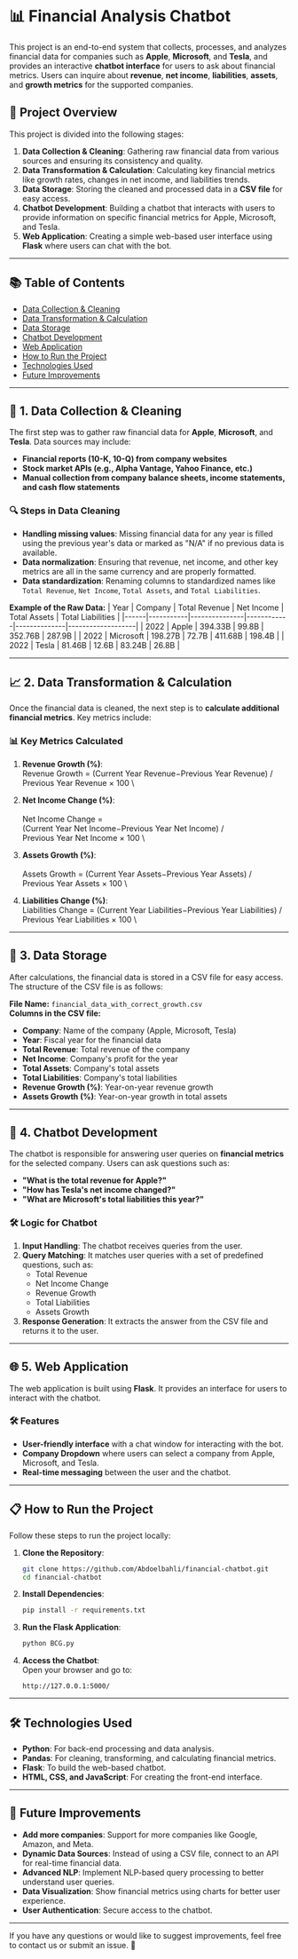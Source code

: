 # 📊 **Financial Analysis Chatbot**

This project is an end-to-end system that collects, processes, and analyzes financial data for companies such as **Apple**, **Microsoft**, and **Tesla**, and provides an interactive **chatbot interface** for users to ask about financial metrics. Users can inquire about **revenue**, **net income**, **liabilities**, **assets**, and **growth metrics** for the supported companies. 

## 🚀 **Project Overview**
This project is divided into the following stages:
1. **Data Collection & Cleaning**: Gathering raw financial data from various sources and ensuring its consistency and quality.  
2. **Data Transformation & Calculation**: Calculating key financial metrics like growth rates, changes in net income, and liabilities trends.  
3. **Data Storage**: Storing the cleaned and processed data in a **CSV file** for easy access.  
4. **Chatbot Development**: Building a chatbot that interacts with users to provide information on specific financial metrics for Apple, Microsoft, and Tesla.  
5. **Web Application**: Creating a simple web-based user interface using **Flask** where users can chat with the bot.  

---

## 📚 **Table of Contents**
- [Data Collection & Cleaning](#-data-collection--cleaning)
- [Data Transformation & Calculation](#-data-transformation--calculation)
- [Data Storage](#-data-storage)
- [Chatbot Development](#-chatbot-development)
- [Web Application](#-web-application)
- [How to Run the Project](#-how-to-run-the-project)
- [Technologies Used](#-technologies-used)
- [Future Improvements](#-future-improvements)

---

## 📡 **1. Data Collection & Cleaning**
The first step was to gather raw financial data for **Apple**, **Microsoft**, and **Tesla**. Data sources may include: 
- **Financial reports (10-K, 10-Q) from company websites** 
- **Stock market APIs (e.g., Alpha Vantage, Yahoo Finance, etc.)**
- **Manual collection from company balance sheets, income statements, and cash flow statements**

### 🔍 **Steps in Data Cleaning**
- **Handling missing values**: Missing financial data for any year is filled using the previous year's data or marked as "N/A" if no previous data is available.  
- **Data normalization**: Ensuring that revenue, net income, and other key metrics are all in the same currency and are properly formatted.  
- **Data standardization**: Renaming columns to standardized names like `Total Revenue`, `Net Income`, `Total Assets`, and `Total Liabilities`.  

**Example of the Raw Data:**
| Year  | Company   | Total Revenue | Net Income | Total Assets | Total Liabilities |
|------|-----------|---------------|------------|--------------|-------------------|
| 2022 | Apple     | 394.33B       | 99.8B      | 352.76B      | 287.9B             |
| 2022 | Microsoft | 198.27B       | 72.7B      | 411.68B      | 198.4B             |
| 2022 | Tesla     | 81.46B        | 12.6B      | 83.24B       | 26.8B              |

---

## 📈 **2. Data Transformation & Calculation**
Once the financial data is cleaned, the next step is to **calculate additional financial metrics**. Key metrics include:

### 📊 **Key Metrics Calculated**
1. **Revenue Growth (%)**:
   \
   Revenue Growth = (Current Year Revenue−Previous Year Revenue) / Previous Year Revenue × 100
   \
   
2. **Net Income Change (%)**:  
   \
   Net Income Change = (Current Year Net Income−Previous Year Net Income) / Previous Year Net Income × 100
   \
    
4. **Assets Growth (%)**:  
   \
   Assets Growth = (Current Year Assets−Previous Year Assets) / Previous Year Assets × 100
   \

5. **Liabilities Change (%)**:
   \
   Liabilities Change = (Current Year Liabilities−Previous Year Liabilities) / Previous Year Liabilities × 100 
   \

---

## 💾 **3. Data Storage**
After calculations, the financial data is stored in a CSV file for easy access. The structure of the CSV file is as follows:

**File Name:** `financial_data_with_correct_growth.csv`  
**Columns in the CSV file:**
- **Company**: Name of the company (Apple, Microsoft, Tesla)  
- **Year**: Fiscal year for the financial data  
- **Total Revenue**: Total revenue of the company  
- **Net Income**: Company's profit for the year  
- **Total Assets**: Company's total assets  
- **Total Liabilities**: Company's total liabilities  
- **Revenue Growth (%)**: Year-on-year revenue growth  
- **Assets Growth (%)**: Year-on-year growth in total assets  

---

## 🤖 **4. Chatbot Development**
The chatbot is responsible for answering user queries on **financial metrics** for the selected company. Users can ask questions such as:
- **"What is the total revenue for Apple?"**  
- **"How has Tesla's net income changed?"**  
- **"What are Microsoft's total liabilities this year?"**  

### 🛠️ **Logic for Chatbot**
1. **Input Handling**: The chatbot receives queries from the user.  
2. **Query Matching**: It matches user queries with a set of predefined questions, such as:  
   - Total Revenue  
   - Net Income Change  
   - Revenue Growth  
   - Total Liabilities  
   - Assets Growth  
3. **Response Generation**: It extracts the answer from the CSV file and returns it to the user.  

---

## 🌐 **5. Web Application**
The web application is built using **Flask**. It provides an interface for users to interact with the chatbot.

### 🛠️ **Features**
- **User-friendly interface** with a chat window for interacting with the bot.  
- **Company Dropdown** where users can select a company from Apple, Microsoft, and Tesla.  
- **Real-time messaging** between the user and the chatbot.  

---

## 📋 **How to Run the Project**
Follow these steps to run the project locally:

1. **Clone the Repository**:
   ```bash
   git clone https://github.com/Abdoelbahli/financial-chatbot.git
   cd financial-chatbot
   ```

2. **Install Dependencies**:
   ```bash
   pip install -r requirements.txt
   ```

3. **Run the Flask Application**:
   ```bash
   python BCG.py
   ```

4. **Access the Chatbot**:  
   Open your browser and go to:  
   ```
   http://127.0.0.1:5000/
   ```

---

## 🛠️ **Technologies Used**
- **Python**: For back-end processing and data analysis.  
- **Pandas**: For cleaning, transforming, and calculating financial metrics.  
- **Flask**: To build the web-based chatbot.  
- **HTML, CSS, and JavaScript**: For creating the front-end interface.  

---

## 🔮 **Future Improvements**
- **Add more companies**: Support for more companies like Google, Amazon, and Meta.  
- **Dynamic Data Sources**: Instead of using a CSV file, connect to an API for real-time financial data.  
- **Advanced NLP**: Implement NLP-based query processing to better understand user queries.  
- **Data Visualization**: Show financial metrics using charts for better user experience.  
- **User Authentication**: Secure access to the chatbot.  

---

If you have any questions or would like to suggest improvements, feel free to contact us or submit an issue. 🚀
